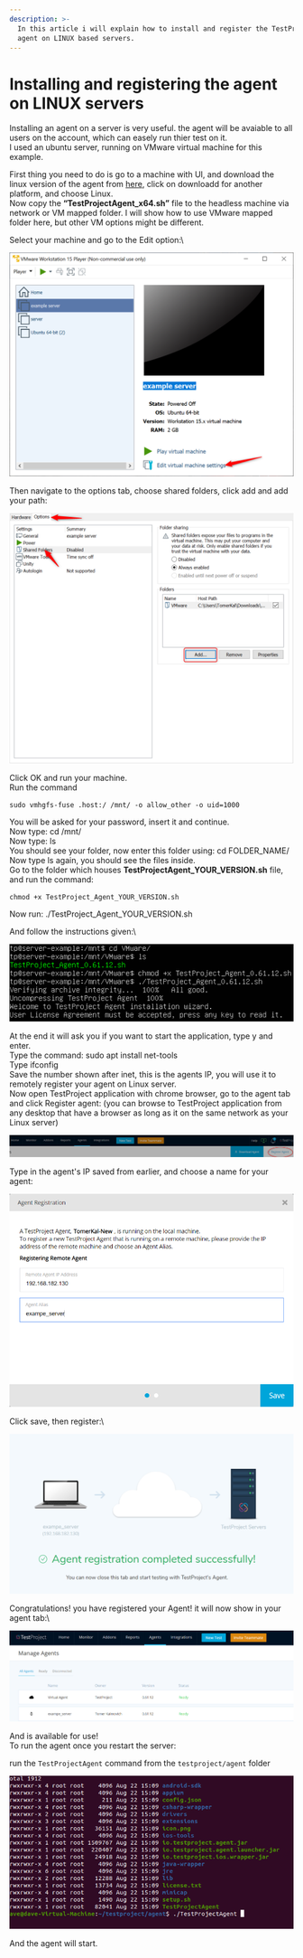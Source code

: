 ```yaml
---
description: >-
  In this article i will explain how to install and register the TestProject
  agent on LINUX based servers.
---
```


# Installing and registering the agent on LINUX servers

Installing an agent on a server is very useful. the agent will be avaiable to all users on the account, which can easely run thier test on it.\
I used an ubuntu server, running on VMware virtual machine for this example.

First thing you need to do is go to a machine with UI, and download the linux version of the agent from [here](https://app.testproject.io/#/download), click on downloadd for another platform, and choose Linux.\
Now copy the **“TestProjectAgent\_x64.sh”** file to the headless machine via network or VM mapped folder. I will show how to use VMware mapped folder here, but other VM options might be different.

Select your machine and go to the Edit option:\


![](<../../.gitbook/assets/image (561) (1).png>)

Then navigate to the options tab, choose shared folders, click add and add your path:

![](<../../.gitbook/assets/image (565) (1).png>)

Click OK and run your machine.\
Run the command&#x20;

```shell
sudo vmhgfs-fuse .host:/ /mnt/ -o allow_other -o uid=1000
```

You will be asked for your password, insert it and continue.\
Now type: cd /mnt/\
Now type: ls\
You should see your folder, now enter this folder using: cd FOLDER\_NAME/\
Now type ls again, you should see the files inside.\
Go to the folder which houses **TestProjectAgent\_YOUR\_VERSION.sh** file, and run the command:

```shell
chmod +x TestProject_Agent_YOUR_VERSION.sh
```

Now run: ./TestProject\_Agent\_YOUR\_VERSION.sh

And follow the instructions given:\


![](<../../.gitbook/assets/image (518) (1).png>)

At the end it will ask you if you want to start the application, type y and enter.\
Type the command: sudo apt install net-tools\
Type ifconfig\
Save the number shown after inet, this is the agents IP, you will use it to remotely register your agent on Linux server.\
Now open TestProject application with chrome browser, go to the agent tab and click Register agent: (you can browse to TestProject application from any desktop that have a browser as long as it on the same network as your Linux server)&#x20;

![](<../../.gitbook/assets/image (512) (1).png>)

Type in the agent's IP saved from earlier, and choose a name for your agent:

![](<../../.gitbook/assets/image (488) (1).png>)

Click save, then register:\


![](<../../.gitbook/assets/image (543) (1) (1).png>)

Congratulations! you have registered your Agent! it will now show in your agent tab:\


![](<../../.gitbook/assets/image (529) (1).png>)

And is available for use!\
To run the agent once you restart the server:

run the `TestProjectAgent` command from the `testproject/agent` folder

![](<../../.gitbook/assets/image (449) (1).png>)

And the agent will start.

